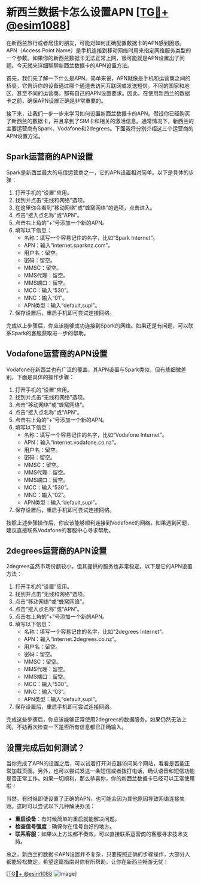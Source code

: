 # 新西兰数据卡怎么设置APN [[TG💪+ @esim1088](https://t.me/s/esim1088)]

在新西兰旅行或者居住的朋友，可能对如何正确配置数据卡的APN感到困惑。APN（Access Point Name）是手机连接到移动网络时用来指定网络服务类型的一个参数。如果你的新西兰数据卡无法正常上网，很可能就是APN设置出了问题。今天就来详细聊聊新西兰数据卡的APN设置方法。

首先，我们先了解一下什么是APN。简单来说，APN就像是手机和运营商之间的桥梁，它告诉你的设备通过哪个通道去访问互联网或发送短信。不同的国家和地区，甚至不同的运营商，都有自己的APN设置要求。因此，在使用新西兰的数据卡之前，确保APN设置正确是非常重要的。

接下来，让我们一步一步来学习如何设置新西兰数据卡的APN。假设你已经购买了新西兰的数据卡，并且拿到了SIM卡和相关的激活信息。通常情况下，新西兰的主要运营商有Spark、Vodafone和2degrees。下面我将分别介绍这三个运营商的APN设置方法。

## Spark运营商的APN设置

Spark是新西兰最大的电信运营商之一，它的APN设置相对简单。以下是具体的步骤：

1. 打开手机的“设置”应用。
2. 找到并点击“无线和网络”选项。
3. 在这里你会看到“移动网络”或“蜂窝网络”的选项，点击进入。
4. 点击“接入点名称”或“APN”。
5. 点击右上角的“+”号添加一个新的APN。
6. 填写以下信息：
   - 名称：填写一个容易记住的名字，比如“Spark Internet”。
   - APN：输入“internet.sparknz.com”。
   - 用户名：留空。
   - 密码：留空。
   - MMSC：留空。
   - MMS代理：留空。
   - MMS端口：留空。
   - MCC：输入“530”。
   - MNC：输入“01”。
   - APN类型：输入“default,supl”。
7. 保存设置后，重启手机即可尝试连接网络。

完成以上步骤后，你应该能够成功连接到Spark的网络。如果还是有问题，可以联系Spark的客服获取进一步的帮助。

## Vodafone运营商的APN设置

Vodafone在新西兰也有广泛的覆盖，其APN设置与Spark类似，但有些细微差别。下面是具体的操作步骤：

1. 打开手机的“设置”应用。
2. 找到并点击“无线和网络”选项。
3. 点击“移动网络”或“蜂窝网络”。
4. 点击“接入点名称”或“APN”。
5. 点击右上角的“+”号添加一个新的APN。
6. 填写以下信息：
   - 名称：填写一个容易记住的名字，比如“Vodafone Internet”。
   - APN：输入“internet.vodafone.co.nz”。
   - 用户名：留空。
   - 密码：留空。
   - MMSC：留空。
   - MMS代理：留空。
   - MMS端口：留空。
   - MCC：输入“530”。
   - MNC：输入“02”。
   - APN类型：输入“default,supl”。
7. 保存设置后，重启手机即可尝试连接网络。

按照上述步骤操作后，你应该能够顺利连接到Vodafone的网络。如果遇到问题，建议直接联系Vodafone的客服中心寻求帮助。

## 2degrees运营商的APN设置

2degrees虽然市场份额较小，但其提供的服务也非常稳定。以下是它的APN设置方法：

1. 打开手机的“设置”应用。
2. 找到并点击“无线和网络”选项。
3. 点击“移动网络”或“蜂窝网络”。
4. 点击“接入点名称”或“APN”。
5. 点击右上角的“+”号添加一个新的APN。
6. 填写以下信息：
   - 名称：填写一个容易记住的名字，比如“2degrees Internet”。
   - APN：输入“internet.2degrees.co.nz”。
   - 用户名：留空。
   - 密码：留空。
   - MMSC：留空。
   - MMS代理：留空。
   - MMS端口：留空。
   - MCC：输入“530”。
   - MNC：输入“03”。
   - APN类型：输入“default,supl”。
7. 保存设置后，重启手机即可尝试连接网络。

完成这些步骤后，你应该能够正常使用2degrees的数据服务。如果仍然无法上网，不妨再次检查一下是否所有信息都已正确输入。

## 设置完成后如何测试？

当你完成了APN的设置之后，可以试着打开浏览器访问某个网站，看看是否能正常加载页面。另外，也可以尝试发送一条短信或者拨打电话，确认语音和短信功能是否正常工作。如果一切顺利，那么恭喜你，你的新西兰数据卡已经可以正常使用啦！

当然，有时候即使设置了正确的APN，也可能会因为其他原因导致网络连接失败。这时可以尝试以下几种解决办法：

- **重启设备**：有时候简单的重启就能解决问题。
- **检查信号强度**：确保你在信号良好的地方。
- **联系客服**：如果以上方法都不奏效，可以直接联系运营商的客服寻求技术支持。

总之，新西兰的数据卡APN设置并不复杂，只要按照正确的步骤操作，大部分人都能轻松搞定。希望这篇指南对你有所帮助，让你在新西兰畅游无忧！

[[TG💪+ @esim1088](https://t.me/s/esim1088) ![Image](https://i.postimg.cc/4NQfJmqS/Snipaste-2025-05-13-00-14-12.png)]